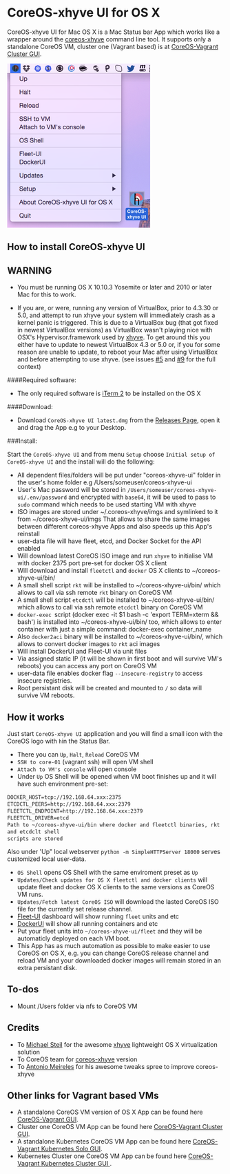 CoreOS-xhyve UI for OS X
============================

CoreOS-xhyve UI for Mac OS X is a Mac Status bar App which works like a wrapper around the [coreos-xhyve](https://github.com/coreos/coreos-xhyve) command line tool. It supports only a standalone CoreOS VM, cluster one (Vagrant based) is at [CoreOS-Vagrant Cluster GUI](https://github.com/rimusz/coreos-osx-gui-cluster).


![CoreOS-xhyve-UI](coreos-xhyve-ui.png "CoreOS-xhyve-UI")


How to install CoreOS-xhyve UI
----------

**WARNING**
 -----------
  - You must be running OS X 10.10.3 Yosemite or later and 2010 or later Mac for this to work.

  - If you are, or were, running any version of VirtualBox, prior to 4.3.30 or 5.0,
and attempt to run xhyve your system will immediately crash as a kernel panic is
triggered. This is due to a VirtualBox bug (that got fixed in newest VirtualBox
versions) as VirtualBox wasn't playing nice with OSX's Hypervisor.framework used
by [xhyve](https://github.com/mist64/xhyve). To get around this you either have to update to newest VirtualBox 4.3 or 5.0 or, if you for some reason are unable to update, to reboot your Mac after using VirtualBox and before attempting to use xhyve. (see issues [#5](https://github.com/mist64/xhyve/issues/5) and [#9](https://github.com/mist64/xhyve/issues/9) for the full context)


####Required software:
* The only required software is [iTerm 2](http://www.iterm2.com/#/section/downloads) to be installed on the OS X

####Download:
* Download `CoreOS-xhyve UI latest.dmg` from the [Releases Page](https://github.com/rimusz/coreos-xhyve-ui/releases), open it and drag the App e.g to your Desktop.

###Install:

Start the `CoreOS-xhyve UI` and from menu `Setup` choose `Initial setup of CoreOS-xhyve UI` 
and the install will do the following:


- All dependent files/folders will be put under "coreos-xhyve-ui" folder in the user's home folder e.g /Users/someuser/coreos-xhyve-ui
- User's Mac password will be stored in `/Users/someuser/coreos-xhyve-ui/.env/password` and encrypted with `base64`, it will be used to pass to `sudo` command which needs to be used starting VM with xhyve
- ISO images are stored under ~/.coreos-xhyve/imgs and symlinked to it from ~/coreos-xhyve-ui/imgs
That allows to share the same images between different coreos-xhyve Apps and also speeds up this App's reinstall
- user-data file will have fleet, etcd, and Docker Socket for the API enabled
- Will download latest CoreOS ISO image and run `xhyve` to initialise VM with docker 2375 port pre-set for docker OS X client
- Will download and install `fleetctl` and `docker` OS X clients to ~/coreos-xhyve-ui/bin/
- A small shell script `rkt` will be installed to ~/coreos-xhyve-ui/bin/ which allows to call via ssh remote `rkt` binary on CoreOS VM
- A small shell script `etcdctl` will be installed to ~/coreos-xhyve-ui/bin/ which allows to call via ssh remote `etcdctl` binary on CoreOS VM
- `docker-exec `script (docker exec -it $1 bash -c 'export TERM=xterm && bash') is installed 
 into ~/coreos-xhyve-ui/bin/ too, which allows to enter container with just a simple command:
 docker-exec container_name 
- Also `docker2aci` binary will be installed to ~/coreos-xhyve-ui/bin/, which allows to convert docker images to `rkt` aci images
- Will install DockerUI and Fleet-UI via unit files
- Via assigned static IP (it will be shown in first boot and will survive VM's reboots) you can access any port on CoreOS VM
- user-data file enables docker flag `--insecure-registry` to access insecure registries.
- Root persistant disk will be created and mounted to `/` so data will survive VM reboots. 


How it works
------------

Just start `CoreOS-xhyve UI` application and you will find a small icon with the CoreOS logo with `h`in the Status Bar.

* There you can `Up`, `Halt`, `Reload` CoreOS VM
* `SSH to core-01` (vagrant ssh) will open VM shell
* `Attach to VM's console` will open console
* Under `Up` OS Shell will be opened when VM boot finishes up and it will have such environment pre-set:

````
DOCKER_HOST=tcp://192.168.64.xxx:2375
ETCDCTL_PEERS=http://192.168.64.xxx:2379
FLEETCTL_ENDPOINT=http://192.168.64.xxx:2379
FLEETCTL_DRIVER=etcd
Path to ~/coreos-xhyve-ui/bin where docker and fleetctl binaries, rkt and etcdclt shell 
scripts are stored
```` 
Also under 'Up" local webserver `python -m SimpleHTTPServer 18000` serves customized local user-data.

* `OS Shell` opens OS Shell with the same enviroment preset as `Up`
* `Updates/Check updates for OS X fleetctl and docker clients` will update fleet and docker OS X clients to the same versions as CoreOS VM runs.
* `Updates/Fetch latest CoreOS ISO` will download the lasted CoreOS ISO file for the currently set release channel. 
* [Fleet-UI](http://fleetui.com) dashboard will show running `fleet` units and etc
* [DockerUI](https://github.com/crosbymichael/dockerui) will show all running containers and etc
* Put your fleet units into `~/coreos-xhyve-ui/fleet` and they will be automaticly deployed on each VM boot.
* This App has as much automation as possible to make easier to use CoreOS on OS X, e.g. you can change CoreOS release channel and reload VM and your downloaded docker images will remain stored in an extra persistant disk. 

To-dos
-----------
* Mount /Users folder via nfs to CoreOS VM

Credits
-----------
* To [Michael Steil](https://github.com/mist64) for the awesome [xhyve](https://github.com/mist64/xhyve) lightweight OS X virtualization solution
* To CoreOS team for [coreos-xhyve](https://github.com/coreos/coreos-xhyve) version
* To [Antonio Meireles](https://github.com/AntonioMeireles) for his awesome tweaks spree to improve coreos-xhyve

Other links for Vagrant based VMs
-----------
* A standalone CoreOS VM version of OS X App can be found here [CoreOS-Vagrant GUI](https://github.com/rimusz/coreos-osx-gui).
* Cluster one CoreOS VM App can be found here [CoreOS-Vagrant Cluster GUI](https://github.com/rimusz/coreos-osx-gui-cluster).
* A standalone Kubernetes CoreOS VM App can be found here [CoreOS-Vagrant Kubernetes Solo GUI](https://github.com/rimusz/coreos-osx-gui-kubernetes-solo).
* Kubernetes Cluster one CoreOS VM App can be found here [CoreOS-Vagrant Kubernetes Cluster GUI ](https://github.com/rimusz/coreos-osx-gui-kubernetes-cluster).

